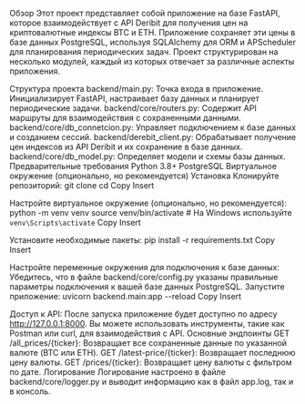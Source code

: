Обзор
Этот проект представляет собой приложение на базе FastAPI, которое взаимодействует с API Deribit для получения цен на криптовалютные индексы BTC и ETH. Приложение сохраняет эти цены в базе данных PostgreSQL, используя SQLAlchemy для ORM и APScheduler для планирования периодических задач. Проект структурирован на несколько модулей, каждый из которых отвечает за различные аспекты приложения.

Структура проекта
backend/main.py: Точка входа в приложение. Инициализирует FastAPI, настраивает базу данных и планирует периодические задачи.
backend/core/routers.py: Содержит API маршруты для взаимодействия с сохраненными данными.
backend/core/db_connetcion.py: Управляет подключением к базе данных и созданием сессий.
backend/derebit_client.py: Обрабатывает получение цен индексов из API Deribit и их сохранение в базе данных.
backend/core/db_model.py: Определяет модели и схемы базы данных.
Предварительные требования
Python 3.8+
PostgreSQL
Виртуальное окружение (опционально, но рекомендуется)
Установка
Клонируйте репозиторий:
git clone <repository-url>
cd <repository-directory>
Copy
Insert

Настройте виртуальное окружение (опционально, но рекомендуется):
python -m venv venv
source venv/bin/activate  # На Windows используйте `venv\Scripts\activate`
Copy
Insert

Установите необходимые пакеты:
pip install -r requirements.txt
Copy
Insert

Настройте переменные окружения для подключения к базе данных: Убедитесь, что в файле backend/core/config.py указаны правильные параметры подключения к вашей базе данных PostgreSQL.
Запустите приложение:
uvicorn backend.main:app --reload
Copy
Insert

Доступ к API: После запуска приложение будет доступно по адресу http://127.0.0.1:8000. Вы можете использовать инструменты, такие как Postman или curl, для взаимодействия с API.
Основные эндпоинты
GET /all_prices/{ticker}: Возвращает все сохраненные данные по указанной валюте (BTC или ETH).
GET /latest-price/{ticker}: Возвращает последнюю цену валюты.
GET /prices/{ticker}: Возвращает цену валюты с фильтром по дате.
Логирование
Логирование настроено в файле backend/core/logger.py и выводит информацию как в файл app.log, так и в консоль.